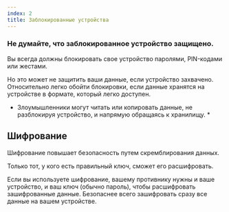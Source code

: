 ```yaml
---
index: 2
title: Заблокированные устройства
---
```

### Не думайте, что заблокированное устройство защищено.

Вы всегда должны блокировать свое устройство паролями, PIN-кодами или жестами.

Но это может не защитить ваши данные, если устройство захвачено. Относительно легко обойти блокировки, если данные хранятся на устройстве в формате, который легко доступен.

* Злоумышленники могут читать или копировать данные, не разблокируя устройство, и напрямую обращаясь к хранилищу. *

## Шифрование

Шифрование повышает безопасность путем скремблирования данных.

Только тот, у кого есть правильный ключ, сможет его расшифровать.

Если вы используете шифрование, вашему противнику нужны и ваше устройство, и ваш ключ (обычно пароль), чтобы расшифровать зашифрованные данные. Безопаснее всего зашифровать сразу все данные на вашем устройстве.